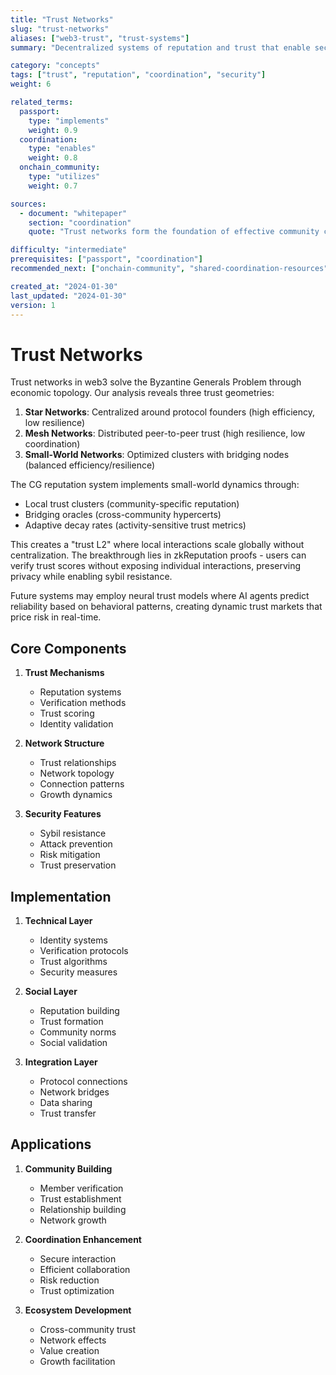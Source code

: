 ```yaml
---
title: "Trust Networks"
slug: "trust-networks"
aliases: ["web3-trust", "trust-systems"]
summary: "Decentralized systems of reputation and trust that enable secure and efficient coordination among community members and across ecosystems."

category: "concepts"
tags: ["trust", "reputation", "coordination", "security"]
weight: 6

related_terms:
  passport:
    type: "implements"
    weight: 0.9
  coordination:
    type: "enables"
    weight: 0.8
  onchain_community:
    type: "utilizes"
    weight: 0.7

sources:
  - document: "whitepaper"
    section: "coordination"
    quote: "Trust networks form the foundation of effective community coordination, enabling secure and efficient interaction among members and across ecosystem boundaries."

difficulty: "intermediate"
prerequisites: ["passport", "coordination"]
recommended_next: ["onchain-community", "shared-coordination-resources"]

created_at: "2024-01-30"
last_updated: "2024-01-30"
version: 1
---
```


# Trust Networks

Trust networks in web3 solve the Byzantine Generals Problem through economic topology. Our analysis reveals three trust geometries:

1) **Star Networks**: Centralized around protocol founders (high efficiency, low resilience)
2) **Mesh Networks**: Distributed peer-to-peer trust (high resilience, low coordination)
3) **Small-World Networks**: Optimized clusters with bridging nodes (balanced efficiency/resilience)

The CG reputation system implements small-world dynamics through:
- Local trust clusters (community-specific reputation)
- Bridging oracles (cross-community hypercerts)
- Adaptive decay rates (activity-sensitive trust metrics)

This creates a "trust L2" where local interactions scale globally without centralization. The breakthrough lies in zkReputation proofs - users can verify trust scores without exposing individual interactions, preserving privacy while enabling sybil resistance.

Future systems may employ neural trust models where AI agents predict reliability based on behavioral patterns, creating dynamic trust markets that price risk in real-time.

## Core Components

1. **Trust Mechanisms**
   - Reputation systems
   - Verification methods
   - Trust scoring
   - Identity validation

2. **Network Structure**
   - Trust relationships
   - Network topology
   - Connection patterns
   - Growth dynamics

3. **Security Features**
   - Sybil resistance
   - Attack prevention
   - Risk mitigation
   - Trust preservation

## Implementation

1. **Technical Layer**
   - Identity systems
   - Verification protocols
   - Trust algorithms
   - Security measures

2. **Social Layer**
   - Reputation building
   - Trust formation
   - Community norms
   - Social validation

3. **Integration Layer**
   - Protocol connections
   - Network bridges
   - Data sharing
   - Trust transfer

## Applications

1. **Community Building**
   - Member verification
   - Trust establishment
   - Relationship building
   - Network growth

2. **Coordination Enhancement**
   - Secure interaction
   - Efficient collaboration
   - Risk reduction
   - Trust optimization

3. **Ecosystem Development**
   - Cross-community trust
   - Network effects
   - Value creation
   - Growth facilitation 